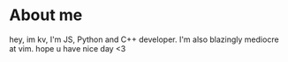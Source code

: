 # About me

 hey, im kv, I'm JS, Python and C++ developer.
 I'm also blazingly mediocre at vim.
 hope u have nice day <3
